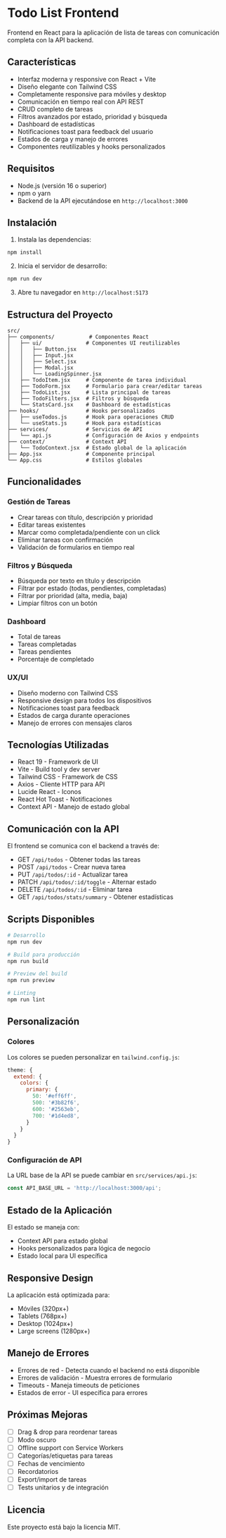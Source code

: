 # Todo List Frontend

Frontend en React para la aplicación de lista de tareas con comunicación completa con la API backend.

## Características

- Interfaz moderna y responsive con React + Vite
- Diseño elegante con Tailwind CSS
- Completamente responsive para móviles y desktop
- Comunicación en tiempo real con API REST
- CRUD completo de tareas
- Filtros avanzados por estado, prioridad y búsqueda
- Dashboard de estadísticas
- Notificaciones toast para feedback del usuario
- Estados de carga y manejo de errores
- Componentes reutilizables y hooks personalizados

## Requisitos

- Node.js (versión 16 o superior)
- npm o yarn
- Backend de la API ejecutándose en `http://localhost:3000`

## Instalación

1. Instala las dependencias:
```bash
npm install
```

2. Inicia el servidor de desarrollo:
```bash
npm run dev
```

3. Abre tu navegador en `http://localhost:5173`

## Estructura del Proyecto

```
src/
├── components/           # Componentes React
│   ├── ui/              # Componentes UI reutilizables
│   │   ├── Button.jsx
│   │   ├── Input.jsx
│   │   ├── Select.jsx
│   │   ├── Modal.jsx
│   │   └── LoadingSpinner.jsx
│   ├── TodoItem.jsx     # Componente de tarea individual
│   ├── TodoForm.jsx     # Formulario para crear/editar tareas
│   ├── TodoList.jsx     # Lista principal de tareas
│   ├── TodoFilters.jsx  # Filtros y búsqueda
│   └── StatsCard.jsx    # Dashboard de estadísticas
├── hooks/               # Hooks personalizados
│   ├── useTodos.js      # Hook para operaciones CRUD
│   └── useStats.js      # Hook para estadísticas
├── services/            # Servicios de API
│   └── api.js           # Configuración de Axios y endpoints
├── context/             # Context API
│   └── TodoContext.jsx  # Estado global de la aplicación
├── App.jsx              # Componente principal
└── App.css              # Estilos globales
```

## Funcionalidades

### Gestión de Tareas
- Crear tareas con título, descripción y prioridad
- Editar tareas existentes
- Marcar como completada/pendiente con un click
- Eliminar tareas con confirmación
- Validación de formularios en tiempo real

### Filtros y Búsqueda
- Búsqueda por texto en título y descripción
- Filtrar por estado (todas, pendientes, completadas)
- Filtrar por prioridad (alta, media, baja)
- Limpiar filtros con un botón

### Dashboard
- Total de tareas
- Tareas completadas
- Tareas pendientes
- Porcentaje de completado

### UX/UI
- Diseño moderno con Tailwind CSS
- Responsive design para todos los dispositivos
- Notificaciones toast para feedback
- Estados de carga durante operaciones
- Manejo de errores con mensajes claros

## Tecnologías Utilizadas

- React 19 - Framework de UI
- Vite - Build tool y dev server
- Tailwind CSS - Framework de CSS
- Axios - Cliente HTTP para API
- Lucide React - Iconos
- React Hot Toast - Notificaciones
- Context API - Manejo de estado global

## Comunicación con la API

El frontend se comunica con el backend a través de:

- GET `/api/todos` - Obtener todas las tareas
- POST `/api/todos` - Crear nueva tarea
- PUT `/api/todos/:id` - Actualizar tarea
- PATCH `/api/todos/:id/toggle` - Alternar estado
- DELETE `/api/todos/:id` - Eliminar tarea
- GET `/api/todos/stats/summary` - Obtener estadísticas

## Scripts Disponibles

```bash
# Desarrollo
npm run dev

# Build para producción
npm run build

# Preview del build
npm run preview

# Linting
npm run lint
```

## Personalización

### Colores
Los colores se pueden personalizar en `tailwind.config.js`:

```javascript
theme: {
  extend: {
    colors: {
      primary: {
        50: '#eff6ff',
        500: '#3b82f6',
        600: '#2563eb',
        700: '#1d4ed8',
      }
    }
  }
}
```

### Configuración de API
La URL base de la API se puede cambiar en `src/services/api.js`:

```javascript
const API_BASE_URL = 'http://localhost:3000/api';
```

## Estado de la Aplicación

El estado se maneja con:
- Context API para estado global
- Hooks personalizados para lógica de negocio
- Estado local para UI específica

## Responsive Design

La aplicación está optimizada para:
- Móviles (320px+)
- Tablets (768px+)
- Desktop (1024px+)
- Large screens (1280px+)

## Manejo de Errores

- Errores de red - Detecta cuando el backend no está disponible
- Errores de validación - Muestra errores de formulario
- Timeouts - Maneja timeouts de peticiones
- Estados de error - UI específica para errores

## Próximas Mejoras

- [ ] Drag & drop para reordenar tareas
- [ ] Modo oscuro
- [ ] Offline support con Service Workers
- [ ] Categorías/etiquetas para tareas
- [ ] Fechas de vencimiento
- [ ] Recordatorios
- [ ] Export/import de tareas
- [ ] Tests unitarios y de integración

## Licencia

Este proyecto está bajo la licencia MIT.
